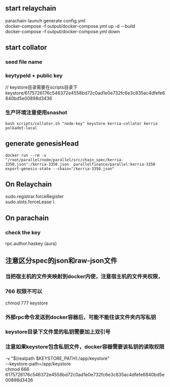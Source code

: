 ## start relaychain
parachain-launch generate config.yml  \
docker-compose -f output/docker-compose.yml up -d --build  \
docker-compose -f output/docker-compose.yml down

## start collator
### seed file name
### keytypeId + public key
// keystore目录需要在scripts目录下 \
keystore/6175726176c546372e4558bd72c0ad1e0e732fc6e3c835ac4dfefe6840bd5e00898d3436
### 生产环境注意使用snashot
`bash scripts/collator.sh "node-key" keystore kerria-collator kerria polkadot-local`

## generate genesisHead
`docker run --rm -v "/root/parallel/node/parallel/src/chain_spec/kerria-3350.json":/kerria-3350.json  parallelfinance/parallel:kerria-3350 export-genesis-state --chain="/kerria-3350.json"`

## On Relaychain
sudo.registrar.forceRegister \
sudo.slots.forceLease \

## On parachain
### check the key
rpc.author.haskey
(aura)
## 注意区分spec的json和raw-json文件

### 当把宿主机的文件夹映射到docker内使，注意宿主机的文件夹权限，
### 766 权限不可以
chmod 777 keystore
### 外部rpc命令发送到docker容器后，可能不能往该文件夹内写私钥
### keystore目录下文件里的私钥需要加上双引号
### 注意如果keystore包含私钥文件，docker容器需要该私钥的读取权限
-v "$(realpath $KEYSTORE_PATH):/app/keystore" \
--keystore-path=/app/keystore \
chmod 666 6175726176c546372e4558bd72c0ad1e0e732fc6e3c835ac4dfefe6840bd5e00898d3436